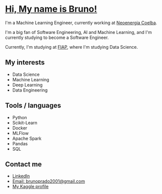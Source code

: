 # [Hi, My name is Bruno!](www.brcprado.com.br)

I'm a Machine Learning Engineer, currently working at [Neoenergia Coelba]([https://www.lactec.com.br/](https://www.neoenergia.com/web/bahia)).

I'm a big fan of Software Engineering, AI and Machine Learning, and I'm currently studying to become a Software Engineer.

Currently, I'm studying at [FIAP](https://www.fiap.com.br), where I'm studying Data Science.
  
  
## My interests
- Data Science
- Machine Learning
- Deep Learning
- Data Engineering


## Tools / languages

- Python
- Scikit-Learn
- Docker
- MLFlow
- Apache Spark
- Pandas
- SQL

<!-- logo of the tools i use -->


## Contact me

- [LinkedIn](https://www.linkedin.com/in/bruno-prado-7b5b6b1a3/)
- [Email: brunoprado2001@gmail.com](mailto:brunopradocode@gmail.com)
- [My Kaggle profile](https://www.kaggle.com/brunocprado)


